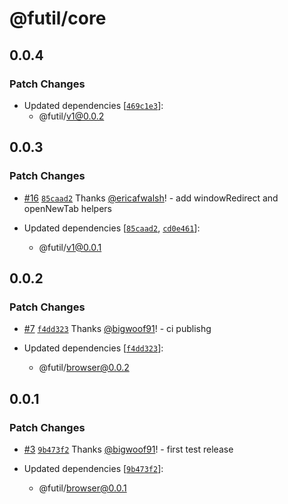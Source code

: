 # @futil/core

## 0.0.4

### Patch Changes

- Updated dependencies
  [[`469c1e3`](https://github.com/bigwoof91/frontend-utils/commit/469c1e39b63514f094498b2e20db077be58e10db)]:
  - @futil/v1@0.0.2

## 0.0.3

### Patch Changes

- [#16](https://github.com/bigwoof91/frontend-utils/pull/16)
  [`85caad2`](https://github.com/bigwoof91/frontend-utils/commit/85caad2209a16174659c3560a31b07379f23072f)
  Thanks [@ericafwalsh](https://github.com/ericafwalsh)! - add windowRedirect
  and openNewTab helpers

- Updated dependencies
  [[`85caad2`](https://github.com/bigwoof91/frontend-utils/commit/85caad2209a16174659c3560a31b07379f23072f),
  [`cd0e461`](https://github.com/bigwoof91/frontend-utils/commit/cd0e461eac42e129a37a2e2bde9c39af35fc9eb2)]:
  - @futil/v1@0.0.1

## 0.0.2

### Patch Changes

- [#7](https://github.com/bigwoof91/frontend-utils/pull/7)
  [`f4dd323`](https://github.com/bigwoof91/frontend-utils/commit/f4dd3230831beaa5c10714b56c06e2081c3af9e2)
  Thanks [@bigwoof91](https://github.com/bigwoof91)! - ci publishg

- Updated dependencies
  [[`f4dd323`](https://github.com/bigwoof91/frontend-utils/commit/f4dd3230831beaa5c10714b56c06e2081c3af9e2)]:
  - @futil/browser@0.0.2

## 0.0.1

### Patch Changes

- [#3](https://github.com/bigwoof91/frontend-utils/pull/3)
  [`9b473f2`](https://github.com/bigwoof91/frontend-utils/commit/9b473f260c40e692c92e34489dcef967c6c93996)
  Thanks [@bigwoof91](https://github.com/bigwoof91)! - first test release

- Updated dependencies
  [[`9b473f2`](https://github.com/bigwoof91/frontend-utils/commit/9b473f260c40e692c92e34489dcef967c6c93996)]:
  - @futil/browser@0.0.1
